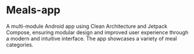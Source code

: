 # Meals-app
A multi-module Android app using Clean Architecture and Jetpack Compose, ensuring modular design and improved user experience through a modern and intuitive interface.
The app showcases a variety of meal categories.

